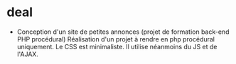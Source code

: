 # deal
* Conception d'un site de petites annonces (projet de formation back-end PHP procédural)
Réalisation d'un projet à rendre en php procédural uniquement. Le CSS est minimaliste. Il utilise néanmoins du JS et de l'AJAX.

